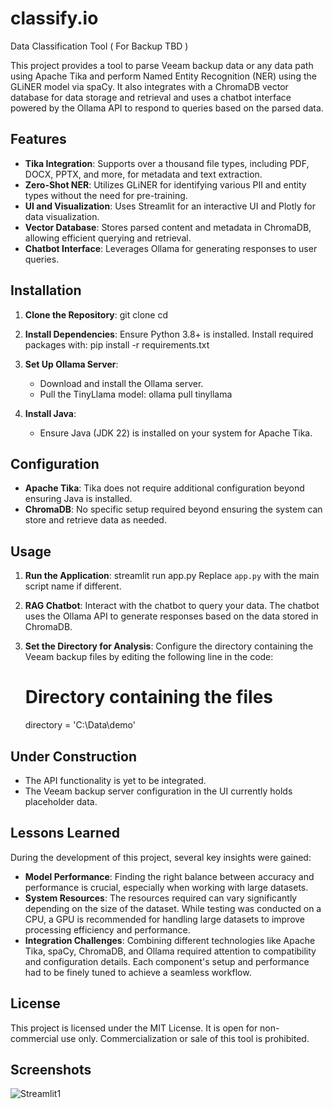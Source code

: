 # classify.io
Data Classification Tool ( For Backup TBD )

This project provides a tool to parse Veeam backup data or any data path using Apache Tika and perform Named Entity Recognition (NER) using the GLiNER model via spaCy. It also integrates with a ChromaDB vector database for data storage and retrieval and uses a chatbot interface powered by the Ollama API to respond to queries based on the parsed data.

## Features

* **Tika Integration**: Supports over a thousand file types, including PDF, DOCX, PPTX, and more, for metadata and text extraction.
* **Zero-Shot NER**: Utilizes GLiNER for identifying various PII and entity types without the need for pre-training.
* **UI and Visualization**: Uses Streamlit for an interactive UI and Plotly for data visualization.
* **Vector Database**: Stores parsed content and metadata in ChromaDB, allowing efficient querying and retrieval.
* **Chatbot Interface**: Leverages Ollama for generating responses to user queries.

## Installation

1. **Clone the Repository**:
   git clone <repository-url>
   cd <repository-name>

2. **Install Dependencies**:
   Ensure Python 3.8+ is installed. Install required packages with:
   pip install -r requirements.txt

3. **Set Up Ollama Server**:
   * Download and install the Ollama server.
   * Pull the TinyLlama model:
     ollama pull tinyllama

4. **Install Java**:
   * Ensure Java (JDK 22) is installed on your system for Apache Tika.

## Configuration

* **Apache Tika**: Tika does not require additional configuration beyond ensuring Java is installed.
* **ChromaDB**: No specific setup required beyond ensuring the system can store and retrieve data as needed.

## Usage

1. **Run the Application**:
   streamlit run app.py
   Replace `app.py` with the main script name if different.

2. **RAG Chatbot**: Interact with the chatbot to query your data. The chatbot uses the Ollama API to generate responses based on the data stored in ChromaDB.

3. **Set the Directory for Analysis**: Configure the directory containing the Veeam backup files by editing the following line in the code:
   # Directory containing the files
   directory = 'C:\\Data\\demo'

## Under Construction

* The API functionality is yet to be integrated.
* The Veeam backup server configuration in the UI currently holds placeholder data.

## Lessons Learned

During the development of this project, several key insights were gained:

* **Model Performance**: Finding the right balance between accuracy and performance is crucial, especially when working with large datasets.
* **System Resources**: The resources required can vary significantly depending on the size of the dataset. While testing was conducted on a CPU, a GPU is recommended for handling large datasets to improve processing efficiency and performance.
* **Integration Challenges**: Combining different technologies like Apache Tika, spaCy, ChromaDB, and Ollama required attention to compatibility and configuration details. Each component's setup and performance had to be finely tuned to achieve a seamless workflow.

## License

This project is licensed under the MIT License. It is open for non-commercial use only. Commercialization or sale of this tool is prohibited.

## Screenshots 

![Streamlit1](https://github.com/user-attachments/assets/b5797936-79b2-41b2-8391-f08e313ae5b9)

